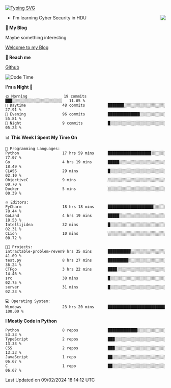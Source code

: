 [![Typing SVG](https://readme-typing-svg.herokuapp.com?font=Fira+Code&pause=1000&random=false&width=450&height=60&lines=Hello+%F0%9F%91%8B%F0%9F%8F%BB;I'm+JBNRZ)](https://git.io/typing-svg)

<a href="#">
  <img align="right" src="https://github-readme-stats.vercel.app/api?username=JBNRZ&show_icons=true&bg_color=15,f2f7fd,E0EAFC" />
</a>

- I'm learning Cyber Security in HDU

 **🌱 My Blog**

Maybe something interesting

[Welcome to my Blog](https://jbnrz.com.cn/)

 **💬 Reach me** 

[Github](https://github.com/JBNRZ)


<!--START_SECTION:waka-->
![Code Time](http://img.shields.io/badge/Code%20Time-313%20hrs%2044%20mins-blue)

**I'm a Night 🦉** 

```text
🌞 Morning                19 commits          ███░░░░░░░░░░░░░░░░░░░░░░   11.05 % 
🌆 Daytime                48 commits          ███████░░░░░░░░░░░░░░░░░░   27.91 % 
🌃 Evening                96 commits          ██████████████░░░░░░░░░░░   55.81 % 
🌙 Night                  9 commits           █░░░░░░░░░░░░░░░░░░░░░░░░   05.23 % 
```


📊 **This Week I Spent My Time On** 

```text
💬 Programming Languages: 
Python                   17 hrs 59 mins      ███████████████████░░░░░░   77.07 % 
Go                       4 hrs 19 mins       █████░░░░░░░░░░░░░░░░░░░░   18.49 % 
CLASS                    29 mins             █░░░░░░░░░░░░░░░░░░░░░░░░   02.10 % 
ObjectiveC               9 mins              ░░░░░░░░░░░░░░░░░░░░░░░░░   00.70 % 
Docker                   5 mins              ░░░░░░░░░░░░░░░░░░░░░░░░░   00.39 % 

🔥 Editors: 
PyCharm                  18 hrs 18 mins      ████████████████████░░░░░   78.44 % 
GoLand                   4 hrs 19 mins       █████░░░░░░░░░░░░░░░░░░░░   18.53 % 
Intellijidea             32 mins             █░░░░░░░░░░░░░░░░░░░░░░░░   02.31 % 
CLion                    10 mins             ░░░░░░░░░░░░░░░░░░░░░░░░░   00.72 % 

🐱‍💻 Projects: 
intractable-problem-reven9 hrs 35 mins       ██████████░░░░░░░░░░░░░░░   41.09 % 
test.py                  8 hrs 27 mins       █████████░░░░░░░░░░░░░░░░   36.24 % 
CTFgo                    3 hrs 22 mins       ████░░░░░░░░░░░░░░░░░░░░░   14.46 % 
src                      38 mins             █░░░░░░░░░░░░░░░░░░░░░░░░   02.75 % 
server                   31 mins             █░░░░░░░░░░░░░░░░░░░░░░░░   02.23 % 

💻 Operating System: 
Windows                  23 hrs 20 mins      █████████████████████████   100.00 % 
```

**I Mostly Code in Python** 

```text
Python                   8 repos             █████████████░░░░░░░░░░░░   53.33 % 
TypeScript               2 repos             ███░░░░░░░░░░░░░░░░░░░░░░   13.33 % 
CSS                      2 repos             ███░░░░░░░░░░░░░░░░░░░░░░   13.33 % 
JavaScript               1 repo              ██░░░░░░░░░░░░░░░░░░░░░░░   06.67 % 
C                        1 repo              ██░░░░░░░░░░░░░░░░░░░░░░░   06.67 % 
```




 Last Updated on 09/02/2024 18:14:12 UTC
<!--END_SECTION:waka-->
